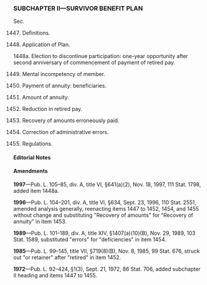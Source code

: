 ### SUBCHAPTER II—SURVIVOR BENEFIT PLAN ###

Sec.

1447. Definitions.

1448. Application of Plan.

1448a. Election to discontinue participation: one-year opportunity after second anniversary of commencement of payment of retired pay.

1449. Mental incompetency of member.

1450. Payment of annuity: beneficiaries.

1451. Amount of annuity.

1452. Reduction in retired pay.

1453. Recovery of amounts erroneously paid.

1454. Correction of administrative errors.

1455. Regulations.

#### **Editorial Notes** ####

#### Amendments ####

**1997**—Pub. L. 105–85, div. A, title VI, §641(a)(2), Nov. 18, 1997, 111 Stat. 1798, added item 1448a.

**1996**—Pub. L. 104–201, div. A, title VI, §634, Sept. 23, 1996, 110 Stat. 2551, amended analysis generally, reenacting items 1447 to 1452, 1454, and 1455 without change and substituting "Recovery of amounts" for "Recovery of annuity" in item 1453.

**1989**—Pub. L. 101–189, div. A, title XIV, §1407(a)(10)(B), Nov. 29, 1989, 103 Stat. 1589, substituted "errors" for "deficiencies" in item 1454.

**1985**—Pub. L. 99–145, title VII, §719(8)(B), Nov. 8, 1985, 99 Stat. 676, struck out "or retainer" after "retired" in item 1452.

**1972**—Pub. L. 92–424, §1(3), Sept. 21, 1972, 86 Stat. 706, added subchapter II heading and items 1447 to 1455.